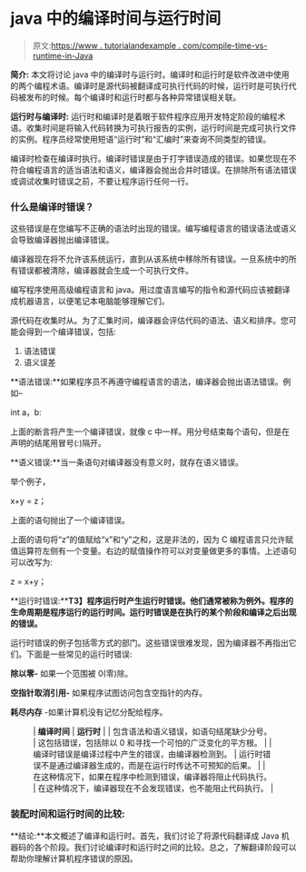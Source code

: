 # java 中的编译时间与运行时间

> 原文:[https://www . tutorialandexample . com/compile-time-vs-runtime-in-Java](https://www.tutorialandexample.com/compile-time-vs-runtime-in-java)

**简介:** 本文将讨论 java 中的编译时与运行时。编译时和运行时是软件改进中使用的两个编程术语。编译时是源代码被翻译成可执行代码的时候，运行时是可执行代码被发布的时候。每个编译时和运行时都与各种异常错误相关联。

**运行时与编译时:** 运行时和编译时是着眼于软件程序应用开发特定阶段的编程术语。收集时间是将输入代码转换为可执行报告的实例，运行时间是完成可执行文件的实例。程序员经常使用短语“运行时”和“汇编时”来查询不同类型的错误。

编译时检查在编译时执行。编译时错误是由于打字错误造成的错误。如果您现在不符合编程语言的适当语法和语义，编译器会抛出合并时错误。在排除所有语法错误或调试收集时错误之前，不要让程序运行任何一行。

### 什么是编译时错误？

这些错误是在您编写不正确的语法时出现的错误。编写编程语言的错误语法或语义会导致编译器抛出编译错误。

编译器现在将不允许该系统运行，直到从该系统中移除所有错误。一旦系统中的所有错误都被清除，编译器就会生成一个可执行文件。

编写程序使用高级编程语言和 java。用过度语言编写的指令和源代码应该被翻译成机器语言，以便笔记本电脑能够理解它们。

源代码在收集时从。为了汇集时间，编译器会评估代码的语法、语义和排序。您可能会得到一个编译错误，包括:

1.  语法错误
2.  语义误差

**语法错误:**如果程序员不再遵守编程语言的语法，编译器会抛出语法错误。例如–

int a，b:

上面的断言将产生一个编译错误，就像 c 中一样。用分号结束每个语句，但是在声明的结尾用冒号(:)隔开。

**语义错误:**当一条语句对编译器没有意义时，就存在语义错误。

举个例子，

x+y = z；

上面的语句抛出了一个编译错误。

上面的语句将“z”的值赋给“x”和“y”之和，这是非法的，因为 C 编程语言只允许赋值运算符左侧有一个变量。右边的赋值操作符可以对变量做更多的事情。上述语句可以改写为:

z = x+y；

**运行时错误:****T3】程序运行时产生运行时错误。他们通常被称为例外。程序的生命周期是程序运行的运行时间。运行时错误是在执行的某个阶段和编译之后出现的错误。**

运行时错误的例子包括零方式的部门。这些错误很难发现，因为编译器不再指出它们。下面是一些常见的运行时错误:

**除以零-** 如果一个范围被 0(零)除。

**空指针取消引用-** 如果程序试图访问包含空指针的内存。

**耗尽内存** -如果计算机没有记忆分配给程序。

<figure class="wp-block-table">

| **编译时间** | **运行时** |
| 包含语法和语义错误，如语句结尾缺少分号。 | 这包括错误，包括除以 0 和寻找一个可怕的广泛变化的平方根。 |
| 编译时错误是编译过程中产生的错误，由编译器检测到。 | 运行时错误不是通过编译器生成的，而是在运行时传达不可预知的后果。 |
| 在这种情况下，如果在程序中检测到错误，编译器将阻止代码执行。 | 在这种情况下，编译器现在不会发现错误，也不能阻止代码执行。 |

</figure>

### 装配时间和运行时间的比较:

**结论:**本文概述了编译和运行时。首先，我们讨论了将源代码翻译成 Java 机器码的各个阶段。我们讨论编译时和运行时之间的比较。总之，了解翻译阶段可以帮助你理解计算机程序错误的原因。
